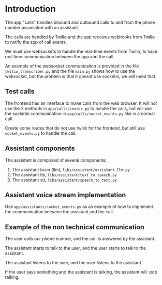 
# Introduction 

The app "calls" handles inbound and outbound calls to and from the phone number associated with an assistant.

The calls are handled by Twilio and the app receives webhooks from Twilio to notify the app of call events.

We must use websockets to handle the real-time events from Twilio, to have
real time communication between the app and the call.

An example of the websocket communication is provided in the file `twilio_transcriber.py` and the file `main.py` shows how to use the websocket,
but the problem is that it doesnt use socketio, we will need that.


## Test calls

The frontend has an interface to make calls from the web browser.
It will not use the 2 methods in `app/calls/routes.py` to handle the calls,
but will use the socketio communication in `app/calls/socket_events.py` like in a normal call.

Create some routes that do not use twilio for the frontend, but still use `socket_events.py` to handle the call.

## Assistant components

The assistant is composed of several components:

1. The assistant brain (llm), `libs/assistant/assistant_llm.py`
2. The assistant tts, `libs/assistant/text_to_speech.py`
3. The assistant stt, `libs/assistant/speech_to_text.py`

## Assistant voice stream implementation

Use `app/assistants/socket_events.py` as an example of how to implement the communication between the assistant and the call.


## Example of the non technical communication

The user calls our phone number, and the call is answered by the assistant.

The assistant starts to talk to the user, and the user starts to talk to the assistant.

The assistant listens to the user, and the user listens to the assistant.

If the user says something and the assistant is talking, the assistant will stop talking.





